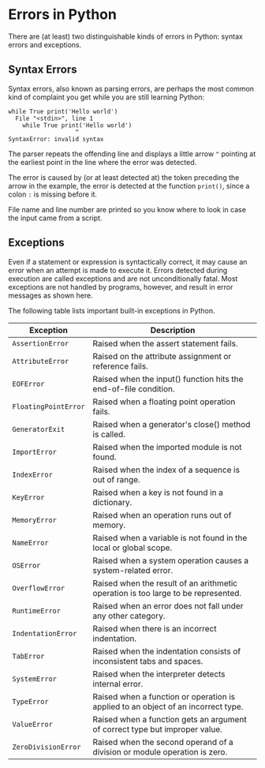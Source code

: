 # Errors in Python

There are (at least) two distinguishable kinds of errors in Python: syntax errors and exceptions.

## Syntax Errors

Syntax errors, also known as parsing errors, are perhaps the most common kind of complaint you get while you are still learning Python:

```error
while True print('Hello world')
  File "<stdin>", line 1
    while True print('Hello world')
                   ^
SyntaxError: invalid syntax
```

The parser repeats the offending line and displays a little arrow `^` pointing at the earliest point in the line where the error was detected. 

The error is caused by (or at least detected at) the token preceding the arrow in the example, the error is detected at the function `print()`, since a colon `:` is missing before it. 

File name and line number are printed so you know where to look in case the input came from a script.

## Exceptions

Even if a statement or expression is syntactically correct, it may cause an error when an attempt is made to execute it. Errors detected during execution are called exceptions and are not unconditionally fatal. Most exceptions are not handled by programs, however, and result in error messages as shown here.

The following table lists important built-in exceptions in Python.

| Exception	| Description |
| --- | --- |
| `AssertionError`	| Raised when the assert statement fails. |
| `AttributeError`	| Raised on the attribute assignment or reference fails. |
| `EOFError`	| Raised when the input() function hits the end-of-file condition. |
| `FloatingPointError`	| Raised when a floating point operation fails. |
| `GeneratorExit` | Raised when a generator's close() method is called. |
| `ImportError`	| Raised when the imported module is not found. |
| `IndexError` | Raised when the index of a sequence is out of range. |
| `KeyError`	| Raised when a key is not found in a dictionary. |
| `MemoryError`	| Raised when an operation runs out of memory. |
| `NameError`	| Raised when a variable is not found in the local or global scope. |
| `OSError`	| Raised when a system operation causes a system-related error. |
| `OverflowError` |	Raised when the result of an arithmetic operation is too large to be represented. |
| `RuntimeError` | Raised when an error does not fall under any other category. |
| `IndentationError` |	Raised when there is an incorrect indentation. |
| `TabError` |Raised when the indentation consists of inconsistent tabs and spaces. |
| `SystemError`	| Raised when the interpreter detects internal error. |
| `TypeError`	| Raised when a function or operation is applied to an object of an incorrect type. |
| `ValueError`	| Raised when a function gets an argument of correct type but improper value. |
| `ZeroDivisionError` | Raised when the second operand of a division or module operation is zero. |